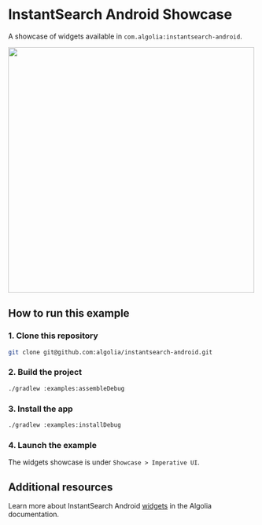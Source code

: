 # InstantSearch Android Showcase

A showcase of widgets available in `com.algolia:instantsearch-android`.

<img src="/docs/img/showcase/showcase-view.gif" width="500"/>

## How to run this example

### 1. Clone this repository

```sh
git clone git@github.com:algolia/instantsearch-android.git
```

### 2. Build the project

```sh
./gradlew :examples:assembleDebug
```

### 3. Install the app

```sh
./gradlew :examples:installDebug
```

### 4. Launch the example

The widgets showcase is under `Showcase > Imperative UI`.

## Additional resources
Learn more about InstantSearch Android [widgets](https://www.algolia.com/doc/guides/building-search-ui/widgets/showcase/android/) in the Algolia documentation.
